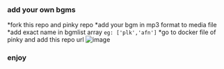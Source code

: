 ### add your own bgms

*fork this repo and pinky repo
*add your bgm in mp3 format to media file
*add exact name in bgmlist array ```eg: ['plk','afn']```
*go to docker file of pinky and add this repo url
![image](https://user-images.githubusercontent.com/83832372/162606695-451842f8-94eb-4528-a716-10c9453de8ea.png)
### enjoy
